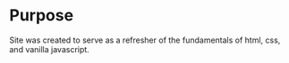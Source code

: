 # Purpose

Site was created to serve as a refresher of the fundamentals
of html, css, and vanilla javascript.